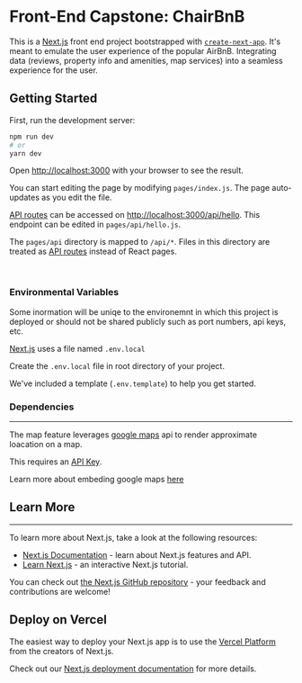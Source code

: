 # Front-End Capstone: ChairBnB

This is a [Next.js](https://nextjs.org/) front end project bootstrapped with [`create-next-app`](https://github.com/vercel/next.js/tree/canary/packages/create-next-app). It's meant to emulate the user experience of the popular AirBnB. Integrating data (reviews, property info and amenities, map services) into a seamless experience for the user.

## Getting Started

First, run the development server:

```bash
npm run dev
# or
yarn dev
```

Open [http://localhost:3000](http://localhost:3000) with your browser to see the result.

You can start editing the page by modifying `pages/index.js`. The page auto-updates as you edit the file.

[API routes](https://nextjs.org/docs/api-routes/introduction) can be accessed on [http://localhost:3000/api/hello](http://localhost:3000/api/hello). This endpoint can be edited in `pages/api/hello.js`.

The `pages/api` directory is mapped to `/api/*`. Files in this directory are treated as [API routes](https://nextjs.org/docs/api-routes/introduction) instead of React pages.

<br>

### Environmental Variables

Some inormation will be uniqe to the environemnt in which this project is deployed or should not be shared publicly such as port numbers, api keys, etc.

[Next.js](https://nextjs.org/) uses a file named `.env.local`

Create the `.env.local` file in root directory of your project.

We've included a template (`.env.template`) to help you get started.

### Dependencies

---

The map feature leverages [google maps](https://developers.google.com/maps) api to render approximate loacation on a map.

This requires an [API Key](https://developers.google.com/maps/documentation/embed/get-api-key).

Learn more about embeding google maps [here](https://developers.google.com/maps/documentation/embed/embedding-map)

## Learn More

---

To learn more about Next.js, take a look at the following resources:

- [Next.js Documentation](https://nextjs.org/docs) - learn about Next.js features and API.
- [Learn Next.js](https://nextjs.org/learn) - an interactive Next.js tutorial.

You can check out [the Next.js GitHub repository](https://github.com/vercel/next.js/) - your feedback and contributions are welcome!

## Deploy on Vercel

The easiest way to deploy your Next.js app is to use the [Vercel Platform](https://vercel.com/new?utm_medium=default-template&filter=next.js&utm_source=create-next-app&utm_campaign=create-next-app-readme) from the creators of Next.js.

Check out our [Next.js deployment documentation](https://nextjs.org/docs/deployment) for more details.
